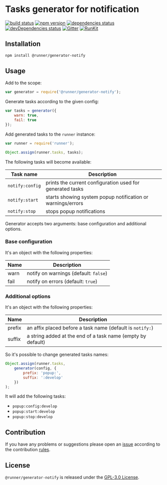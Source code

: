 Tasks generator for notification
================================

[![build status](https://img.shields.io/travis/runner/generator-notify.svg?style=flat-square)](https://travis-ci.org/runner/generator-notify)
[![npm version](https://img.shields.io/npm/v/@runner/generator-notify.svg?style=flat-square)](https://www.npmjs.com/package/@runner/generator-notify)
[![dependencies status](https://img.shields.io/david/runner/generator-notify.svg?style=flat-square)](https://david-dm.org/runner/generator-notify)
[![devDependencies status](https://img.shields.io/david/dev/runner/generator-notify.svg?style=flat-square)](https://david-dm.org/runner/generator-notify?type=dev)
[![Gitter](https://img.shields.io/badge/gitter-join%20chat-blue.svg?style=flat-square)](https://gitter.im/DarkPark/runner)
[![RunKit](https://img.shields.io/badge/RunKit-try-yellow.svg?style=flat-square)](https://npm.runkit.com/@runner/generator-notify)


## Installation ##

```bash
npm install @runner/generator-notify
```


## Usage ##

Add to the scope:

```js
var generator = require('@runner/generator-notify');
```

Generate tasks according to the given config:

```js
var tasks = generator({
    warn: true,
    fail: true
});
```

Add generated tasks to the `runner` instance:

```js
var runner = require('runner');

Object.assign(runner.tasks, tasks);
```

The following tasks will become available:

 Task name       | Description
-----------------|-------------
 `notify:config` | prints the current configuration used for generated tasks
 `notify:start`  | starts showing system popup notification or warnings/errors 
 `notify:stop`   | stops popup notifications

Generator accepts two arguments: base configuration and additional options.


### Base configuration ###

It's an object with the following properties:

 Name | Description
------|-------------
 warn | notify on warnings (default: `false`)  
 fail | notify on errors (default: `true`)  


### Additional options ###

It's an object with the following properties:

 Name   | Description
--------|-------------
 prefix | an affix placed before a task name (default is `notify:`)  
 suffix | a string added at the end of a task name (empty by default)
 
So it's possible to change generated tasks names: 

```js
Object.assign(runner.tasks,
    generator(config, {
        prefix: 'popup:',
        suffix: ':develop'
    })
);
```

It will add the following tasks:

* `popup:config:develop` 
* `popup:start:develop`  
* `popup:stop:develop`  
 

## Contribution ##

If you have any problems or suggestions please open an [issue](https://github.com/runner/generator-notify/issues)
according to the contribution [rules](.github/contributing.md).


## License ##

`@runner/generator-notify` is released under the [GPL-3.0 License](http://opensource.org/licenses/GPL-3.0).
